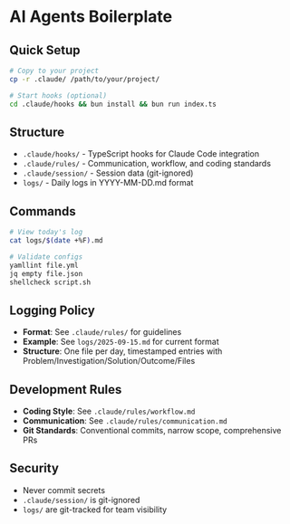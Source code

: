 # AI Agents Boilerplate

## Quick Setup

```bash
# Copy to your project
cp -r .claude/ /path/to/your/project/

# Start hooks (optional)
cd .claude/hooks && bun install && bun run index.ts
```

## Structure

- `.claude/hooks/` - TypeScript hooks for Claude Code integration
- `.claude/rules/` - Communication, workflow, and coding standards
- `.claude/session/` - Session data (git-ignored)
- `logs/` - Daily logs in YYYY-MM-DD.md format

## Commands

```bash
# View today's log
cat logs/$(date +%F).md

# Validate configs
yamllint file.yml
jq empty file.json
shellcheck script.sh
```

## Logging Policy

- **Format**: See `.claude/rules/` for guidelines
- **Example**: See `logs/2025-09-15.md` for current format
- **Structure**: One file per day, timestamped entries with Problem/Investigation/Solution/Outcome/Files

## Development Rules

- **Coding Style**: See `.claude/rules/workflow.md`
- **Communication**: See `.claude/rules/communication.md`
- **Git Standards**: Conventional commits, narrow scope, comprehensive PRs

## Security

- Never commit secrets
- `.claude/session/` is git-ignored
- `logs/` are git-tracked for team visibility

